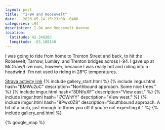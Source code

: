 ```yaml
---
layout: post
title:  "I-94 and Roosevelt"
date:   2020-05-24 15:23:00 -0400
categories: i94
description: I-94 and Roosevelt Avenue
location:
  latitude: 42.348283
  longitude: -83.105140
---
```


I was going to ride from home to Trenton Street and back, to hit the Roosevelt, 
Tarnow, Lumley, and Trenton bridges across I-94. I gave up at McGraw/Livernois, 
however, because I was really hot and riding into a headwind. I'm not used 
to riding in 28&deg;C temperatures.

[Strava activity link](https://www.strava.com/activities/3506269392)
{% include gallery_start.html %}
{% include imgur.html hash="BMWu2uC" description="Northbound approach. Some nice trees." %}
{% include imgur.html hash="8DNfuXF" description="View east." %}
{% include imgur.html hash="l7CWnYY" description="View west." %}
{% include imgur.html hash="8Pwx0Z8" description="Southbound approach. A bit of a curb, just enough to throw you off if you're not expecting it." %}
{% include gallery_end.html %}

<!-- fold -->
{% google_map %}